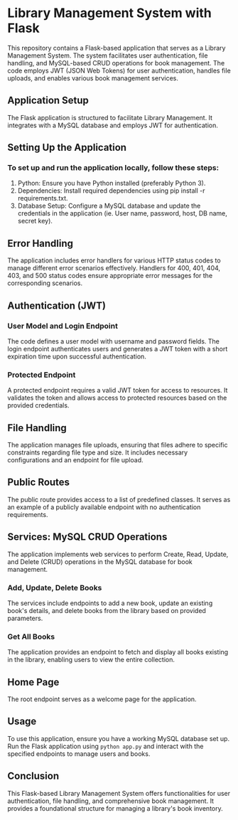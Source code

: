 # Library Management System with Flask

This repository contains a Flask-based application that serves as a Library Management System. The system facilitates user authentication, file handling, and MySQL-based CRUD operations for book management. The code employs JWT (JSON Web Tokens) for user authentication, handles file uploads, and enables various book management services.

## Application Setup

The Flask application is structured to facilitate Library Management. It integrates with a MySQL database and employs JWT for authentication.

## Setting Up the Application
### To set up and run the application locally, follow these steps:
1) Python: Ensure you have Python installed (preferably Python 3).
2) Dependencies: Install required dependencies using pip install -r requirements.txt.
3) Database Setup: Configure a MySQL database and update the credentials in the application (ie. User name, password, host, DB name, secret key).

## Error Handling

The application includes error handlers for various HTTP status codes to manage different error scenarios effectively. Handlers for 400, 401, 404, 403, and 500 status codes ensure appropriate error messages for the corresponding scenarios.

## Authentication (JWT)

### User Model and Login Endpoint

The code defines a user model with username and password fields. The login endpoint authenticates users and generates a JWT token with a short expiration time upon successful authentication.

### Protected Endpoint

A protected endpoint requires a valid JWT token for access to resources. It validates the token and allows access to protected resources based on the provided credentials.

## File Handling

The application manages file uploads, ensuring that files adhere to specific constraints regarding file type and size. It includes necessary configurations and an endpoint for file upload.

## Public Routes

The public route provides access to a list of predefined classes. It serves as an example of a publicly available endpoint with no authentication requirements.

## Services: MySQL CRUD Operations

The application implements web services to perform Create, Read, Update, and Delete (CRUD) operations in the MySQL database for book management.

### Add, Update, Delete Books

The services include endpoints to add a new book, update an existing book's details, and delete books from the library based on provided parameters.

### Get All Books

The application provides an endpoint to fetch and display all books existing in the library, enabling users to view the entire collection.

## Home Page

The root endpoint serves as a welcome page for the application.

## Usage

To use this application, ensure you have a working MySQL database set up. Run the Flask application using `python app.py` and interact with the specified endpoints to manage users and books.

## Conclusion

This Flask-based Library Management System offers functionalities for user authentication, file handling, and comprehensive book management. It provides a foundational structure for managing a library's book inventory.
